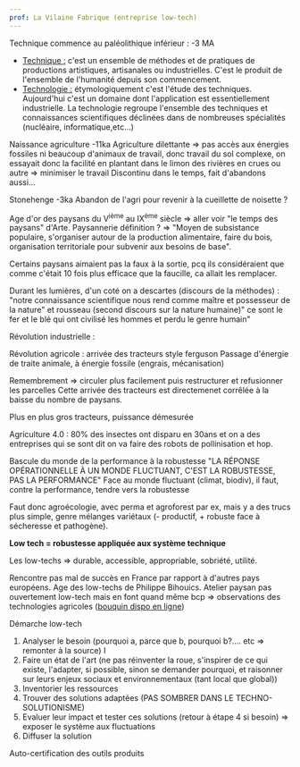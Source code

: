```yaml
---
prof: La Vilaine Fabrique (entreprise low-tech)
---
```


Technique commence au paléolithique inférieur : -3 MA
- <u>Technique :</u> c'est un ensemble de méthodes et de pratiques de productions artistiques, artisanales ou industrielles. C'est le produit de l'ensemble de l'humanité depuis son commencement.
- <u>Technologie :</u> étymologiquement c'est l'étude des techniques. Aujourd'hui c'est un domaine dont l'application est essentiellement industrielle. La technologie regroupe l'ensemble des techniques et connaissances scientifiques déclinées dans de nombreuses spécialités (nucléaire, informatique,etc...)

Naissance agriculture -11ka
Agriculture dilettante => pas accès aux énergies fossiles ni beaucoup d'animaux de travail, donc travail du sol complexe, on essayait donc la facilité en plantant dans le limon des rivières en crues ou autre => minimiser le travail
Discontinu dans le temps, fait d'abandons aussi...

Stonehenge -3ka
Abandon de l'agri pour revenir à la cueillette de noisette ?

Age d'or des paysans du V<sup>ième</sup> au IX<sup>ème</sup> siècle => aller voir "le temps des paysans" d'Arte.
Paysannerie définition ? => "Moyen de subsistance populaire, s'organiser autour de la production alimentaire, faire du bois, organisation territoriale pour subvenir aux besoins de base".

Certains paysans aimaient pas la faux à la sortie, pcq ils considéraient que comme c'était 10 fois plus efficace que la faucille, ca allait les remplacer.

Durant les lumières, d'un coté on a descartes (discours de la méthodes) : "notre connaissance scientifique nous rend comme maître et possesseur de la nature" et rousseau (second discours sur la nature humaine)" ce sont le fer et le blé qui ont civilisé les hommes et perdu le genre humain" 

Révolution industrielle : 

Révolution agricole : arrivée des tracteurs style ferguson
Passage d'énergie de traite animale, à énergie fossile (engrais, mécanisation)

Remembrement => circuler plus facilement puis restructurer et refusionner les parcelles 
Cette arrivée des tracteurs est directemenet corrêlée à la baisse du nombre de paysans.

Plus en plus gros tracteurs, puissance démesurée

Agriculture 4.0 : 80% des insectes ont disparu en 30ans et on a des entreprises qui se sont dit on va faire des robots de pollinisation et hop.



Bascule du monde de la performance à la robustesse
"LA RÉPONSE OPÉRATIONNELLE À UN MONDE FLUCTUANT, C'EST LA ROBUSTESSE, PAS LA PERFORMANCE"
Face au monde fluctuant (climat, biodiv), il faut, contre la performance, tendre vers la robustesse

Faut donc agroécologie, avec perma et agroforest par ex, mais y a des trucs plus simple, genre mélanges variétaux (- productif, + robuste face à sécheresse et pathogène).

**Low tech = robustesse appliquée aux système technique**

Les low-techs => durable, accessible, appropriable, sobriété, utilité.

Rencontre pas mal de succès en France par rapport à d'autres pays européens.
Age des low-techs de Philippe Bihouics.
Atelier paysan pas ouvertement low-tech mais en font quand même bcp => observations des technologies agricoles ([bouquin dispo en ligne](https://www.latelierpaysan.org/IMG/pdf/livre_observations_sur_les_technologies_agricoles_atelier_paysan_2021.pdf))

Démarche low-tech
1. Analyser le besoin (pourquoi a, parce que b, pourquoi b?.... etc => remonter à la source) I
2. Faire un état de l'art (ne pas réinventer la roue, s'inspirer de ce qui existe, l'adapter, si possible, sinon se demander pourquoi, et raisonner sur leurs enjeux sociaux et environnementaux (tant local que global))
3. Inventorier les ressources
4. Trouver des solutions adaptées (PAS SOMBRER DANS LE TECHNO-SOLUTIONISME)
5. Evaluer leur impact et tester ces solutions (retour à étape 4 si besoin) => exposer le système aux fluctuations
6. Diffuser la solution


Auto-certification des outils produits
